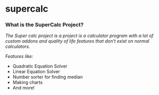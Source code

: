 # supercalc
### What is the SuperCalc Project?

_The Super calc project is a project is a calculator program with a lot of custom addons and quality of life features that don’t exist on normal calculators._

_Features like:_

- Quadratic Equation Solver
- Linear Equation Solver
- Number sorter for finding median
- Making charts
- And more!
